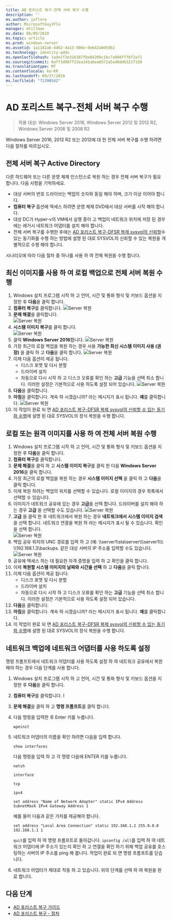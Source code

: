 ```yaml
---
title: AD 포리스트 복구-전체 서버 복구 수행
description: ''
ms.author: joflore
author: MicrosoftGuyJFlo
manager: mtillman
ms.date: 08/09/2018
ms.topic: article
ms.prod: windows-server
ms.assetid: 1a1182a6-4462-4a13-806e-0e642a0d5db2
ms.technology: identity-adds
ms.openlocfilehash: 1ade1f2e316387fbe84209c1bc7a986fff6f2a71
ms.sourcegitcommit: 6aff3d88ff22ea141a6ea6572a5ad8dd6321f199
ms.translationtype: MT
ms.contentlocale: ko-KR
ms.lasthandoff: 09/27/2019
ms.locfileid: "71390542"
---
```

# <a name="ad-forest-recovery---performing-a-full-server-recovery"></a>AD 포리스트 복구-전체 서버 복구 수행 

>적용 대상: Windows Server 2016, Windows Server 2012 및 2012 R2, Windows Server 2008 및 2008 R2

Windows Server 2016, 2012 R2 또는 2012에 대 한 전체 서버 복구를 수행 하려면 다음 절차를 따르십시오. 

## <a name="active-directory-full-server-recovery"></a>전체 서버 복구 Active Directory

다른 하드웨어 또는 다른 운영 체제 인스턴스로 복원 하는 경우 전체 서버 복구가 필요 합니다. 다음 사항을 기억하세요.

- 대상 서버의 번호 드라이브는 백업의 숫자와 동일 해야 하며, 크기 이상 이어야 합니다.
- **컴퓨터 복구** 옵션에 액세스 하려면 운영 체제 DVD에서 대상 서버를 시작 해야 합니다. 
- 대상 DC가 Hyper-v의 VM에서 실행 중이 고 백업이 네트워크 위치에 저장 된 경우에는 레거시 네트워크 어댑터를 설치 해야 합니다. 
- 전체 서버 복구를 수행한 후에는 [AD 포리스트 복구-DFSR 복제 sysvol의 신뢰할](AD-Forest-Recovery-Authoritative-Recovery-SYSVOL.md)수 있는 동기화를 수행 하는 방법에 설명 된 대로 SYSVOL의 신뢰할 수 있는 복원을 개별적으로 수행 해야 합니다.

시나리오에 따라 다음 절차 중 하나를 사용 하 여 전체 복원을 수행 합니다. 
  
## <a name="perform-a-full-server-restore-with-a-local-backup-with-the-latest-image"></a>최신 이미지를 사용 하 여 로컬 백업으로 전체 서버 복원 수행
  
1. Windows 설치 프로그램 시작 하 고 언어, 시간 및 통화 형식 및 키보드 옵션을 지정한 후 **다음**을 클릭 합니다. 
2. **컴퓨터 복구**를 클릭합니다.
   ![Server 복원](media/AD-Forest-Recovery-Perform-a-Full-Recovery/restore1.png)
3. **문제 해결**을 클릭합니다.</br>
   ![Server 복원](media/AD-Forest-Recovery-Perform-a-Full-Recovery/restore2.png)
4. **시스템 이미지 복구**를 클릭 합니다.</br>
   ![Server 복원](media/AD-Forest-Recovery-Perform-a-Full-Recovery/restore3.png)
5. 클릭 **Windows Server 2016**합니다. 
   ![Server 복원](media/AD-Forest-Recovery-Perform-a-Full-Recovery/restore4.png)
6. 가장 최근의 로컬 백업을 복원 하는 경우 사용 **가능한 최신 시스템 이미지 사용 (권장)** 을 클릭 하 고 **다음**을 클릭 합니다.
   ![Server 복원](media/AD-Forest-Recovery-Perform-a-Full-Recovery/restore5.png)
7. 이제 다음 옵션이 제공 됩니다.
   -  디스크 포맷 및 다시 분할
   -  드라이버 설치
   -  자동으로 다시 시작 하 고 디스크 오류를 확인 하는 **고급** 기능을 선택 취소 합니다. 이러한 설정은 기본적으로 사용 하도록 설정 되어 있습니다.
   ![Server 복원](media/AD-Forest-Recovery-Perform-a-Full-Recovery/restore6.png)
8. **다음**을 클릭합니다.
9. **마침**을 클릭합니다. 계속 하 시겠습니까? 라는 메시지가 표시 됩니다. **예**를 클릭합니다. 
   ![Server 복원](media/AD-Forest-Recovery-Perform-a-Full-Recovery/restore11.png) 
10. 이 작업이 완료 되 면 [AD 포리스트 복구-DFSR 복제 sysvol의 신뢰할 수 있는 동기화 수행](AD-Forest-Recovery-Authoritative-Recovery-SYSVOL.md)에 설명 된 대로 SYSVOL의 정식 복원을 수행 합니다.

## <a name="perform-a-full-server-restore-with-any-image-local-or-remote"></a>로컬 또는 원격 이미지를 사용 하 여 전체 서버 복원 수행

1. Windows 설치 프로그램 시작 하 고 언어, 시간 및 통화 형식 및 키보드 옵션을 지정한 후 **다음**을 클릭 합니다. 
2. **컴퓨터 복구**를 클릭합니다.</br>
3. **문제 해결**을 클릭 하 고 **시스템 이미지 복구**를 클릭 한 다음 **Windows Server 2016**을 클릭 합니다. 
4. 가장 최근의 로컬 백업을 복원 하는 경우 **시스템 이미지 선택** 을 클릭 하 고 **다음**을 클릭 합니다.
5. 이제 복원 하려는 백업의 위치를 선택할 수 있습니다. 로컬 이미지의 경우 목록에서 선택할 수 있습니다. 
6. 이미지가 네트워크 공유에 있는 경우 **고급**을 선택 합니다. 드라이버를 설치 해야 하는 경우 **고급** 을 선택할 수도 있습니다.
   ![Server 복원](media/AD-Forest-Recovery-Perform-a-Full-Recovery/restore7.png)
7. **고급** 을 클릭 한 후 네트워크에서 복원 하는 경우 **네트워크에서 시스템 이미지 검색**을 선택 합니다. 네트워크 연결을 복원 하 라는 메시지가 표시 될 수 있습니다. 확인을 선택 합니다. </br>
   ![Server 복원](media/AD-Forest-Recovery-Perform-a-Full-Recovery/restore8.png)
8. 백업 공유 위치의 UNC 경로를 입력 하 고 (예: \\\server1\sta\\server\\\\\server1\\\\\\ \\\192.168.1.3\backups. 같은 대상 서버의 IP 주소를 입력할 수도 있습니다. 
   ![Server 복원](media/AD-Forest-Recovery-Perform-a-Full-Recovery/restore9.png)
9. 공유에 액세스 하는 데 필요한 자격 증명을 입력 하 고 확인을 클릭 합니다. 
10. 이제 **복원할 시스템 이미지의 날짜와 시간을 선택** 하 고 **다음**을 클릭 합니다.
11. 이제 다음 옵션이 제공 됩니다.
    - 디스크 포맷 및 다시 분할
    - 드라이버 설치
    - 자동으로 다시 시작 하 고 디스크 오류를 확인 하는 **고급** 기능을 선택 취소 합니다. 이러한 설정은 기본적으로 사용 하도록 설정 되어 있습니다.
12. **다음**을 클릭합니다.
13. **마침**을 클릭합니다. 계속 하 시겠습니까? 라는 메시지가 표시 됩니다. **예**를 클릭합니다.  
14. 이 작업이 완료 되 면 [AD 포리스트 복구-DFSR 복제 sysvol의 신뢰할 수 있는 동기화 수행](AD-Forest-Recovery-Authoritative-Recovery-SYSVOL.md)에 설명 된 대로 SYSVOL의 정식 복원을 수행 합니다.

## <a name="enabling-the-network-adapter-for-a-network-backup"></a>네트워크 백업에 네트워크 어댑터를 사용 하도록 설정

명령 프롬프트에서 네트워크 어댑터를 사용 하도록 설정 하 여 네트워크 공유에서 복원 해야 하는 경우 다음 단계를 사용 합니다.

1. Windows 설치 프로그램 시작 하 고 언어, 시간 및 통화 형식 및 키보드 옵션을 지정한 후 **다음**을 클릭 합니다. 
2. **컴퓨터 복구**를 클릭합니다. I
3. **문제 해결**을 클릭 하 고 **명령 프롬프트**를 클릭 합니다. 
4. 다음 명령을 입력한 후 Enter 키를 누릅니다.  

   ```  
   wpeinit  
   ```

5. 네트워크 어댑터의 이름을 확인 하려면 다음을 입력 합니다.  

   ```  
   show interfaces  
   ```  

   다음 명령을 입력 하 고 각 명령 다음에 ENTER 키를 누릅니다.  

   ```  
   netsh  
   ```  

   ```  
   interface  
   ```  
  
   ```  
   tcp  
   ```  

   ```  
   ipv4  
   ```  
  
   ```  
   set address "Name of Network Adapter" static IPv4 Address SubnetMask IPv4 Gateway Address 1  
   ```  

   예를 들어 다음과 같은 가치를 제공해야 합니다.  
  
   ```  
   set address "Local Area Connection" static 192.168.1.2 255.0.0.0 192.168.1.1 1  
   ```  

   `quit`를 입력 하 여 명령 프롬프트로 돌아갑니다. `ipconfig /all`를 입력 하 여 네트워크 어댑터에 IP 주소가 있는지 확인 하 고 연결을 확인 하기 위해 백업 공유를 호스팅하는 서버의 IP 주소를 ping 해 봅니다. 작업이 완료 되 면 명령 프롬프트를 닫습니다. 

6. 네트워크 어댑터가 제대로 작동 하 고 있습니다. 위의 단계를 선택 하 여 복원을 완료 합니다.

## <a name="next-steps"></a>다음 단계

- [AD 포리스트 복구 가이드](AD-Forest-Recovery-Guide.md)
- [AD 포리스트 복구 - 절차](AD-Forest-Recovery-Procedures.md)
